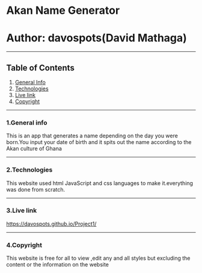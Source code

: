 # Akan Name Generator
# Author: davospots(David Mathaga)
***
## Table of Contents
1. [General Info](#general-info)
2. [Technologies](#technologies)
3. [Live link](#live-link)
4. [Copyright](#copyright)
****
### 1.General info
This is an app that generates a name depending on the day you were born.You input your date of birth and it spits out the name according to the Akan culture of Ghana
****
### 2.Technologies
This website used html JavaScript and css languages to make it.everything was done from scratch.

****
### 3.Live link
https://davospots.github.io/Project1/
****
### 4.Copyright
This website is free for all to view ,edit any and all styles but excluding the content or the information on the website
